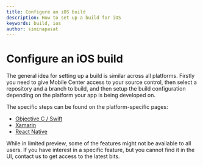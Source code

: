```yaml
---
title: Configure an iOS build
description: How to set up a build for iOS
keywords: build, ios
author: siminapasat
---
```


# Configure an iOS build

The general idea for setting up a build is similar across all platforms. Firstly you need to give Mobile Center access to your source control, then select a repository and a branch to build, and then setup the build configuration depending on the platform your app is being developed on.

The specific steps can be found on the platform-specific pages:
* [Objective C / Swift](Xcode.md)
* [Xamarin](xamarin.md)
* [React Native](react-native.md)

While in limited preview, some of the features might not be available to all users. If you have interest in a specific feature, but you cannot find it in the UI, contact us to get access to the latest bits.
